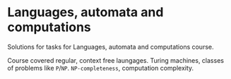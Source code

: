 # Languages, automata and computations

Solutions for tasks for Languages, automata and computations course.

Course covered regular, context free laungages. Turing machines, classes of problems like `P`/`NP`. `NP-completeness`, computation complexity.

